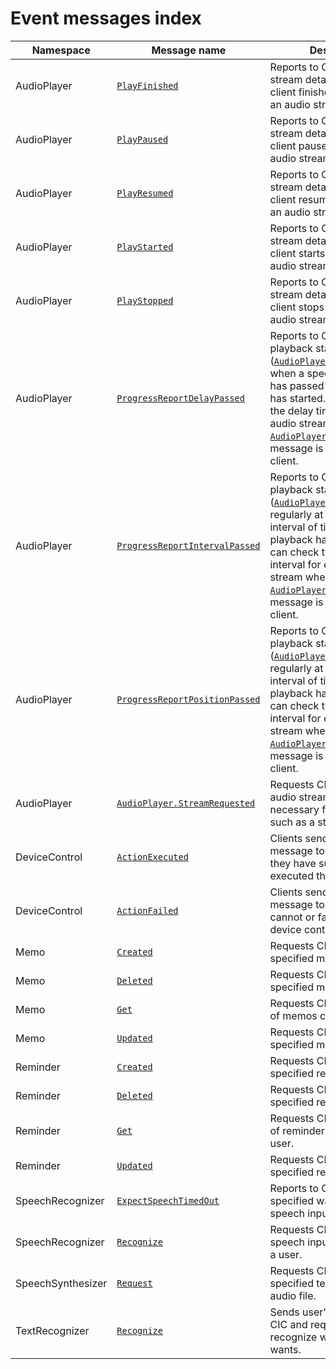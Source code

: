# Event messages index

| Namespace         | Message name       | Description                                             |
|-------------------|----------------|-------------------------------------------------|
| AudioPlayer       | [`PlayFinished`](/CIC/References/CICInterface/AudioPlayer.md#PlayFinished) | Reports to CIC on audio stream details when your client finishes playback of an audio stream.        |
| AudioPlayer       | [`PlayPaused`](/CIC/References/CICInterface/AudioPlayer.md#PlayPaused)     | Reports to CIC on audio stream details when your client pauses playback of an audio stream.    |
| AudioPlayer       | [`PlayResumed`](/CIC/References/CICInterface/AudioPlayer.md#PlayResumed)   | Reports to CIC on audio stream details when your client resumes playback of an audio stream.            |
| AudioPlayer       | [`PlayStarted`](/CIC/References/CICInterface/AudioPlayer.md#PlayStarted)   | Reports to CIC on audio stream details when your client starts playback of an audio stream.       |
| AudioPlayer       | [`PlayStopped`](/CIC/References/CICInterface/AudioPlayer.md#PlayStopped)   | Reports to CIC on audio stream details when your client stops playback of an audio stream.       |
| AudioPlayer       | [`ProgressReportDelayPassed`](/CIC/References/CICInterface/AudioPlayer.md#ProgressReportPositionPassed) | Reports to CIC on a current playback state ([`AudioPlayer.PlaybackState`](/CIC/References/Context_Objects.md#PlaybackState)) when a specified delay time has passed after playback has started. You can check the delay time for each audio stream when an [`AudioPlayer.Play`](/CIC/References/CICInterface/AudioPlayer.md#Play) directive message is returned to your client. |
| AudioPlayer       | [`ProgressReportIntervalPassed`](/CIC/References/CICInterface/AudioPlayer.md#ProgressReportPositionPassed)| Reports to CIC on a current playback state ([`AudioPlayer.PlaybackState`](/CIC/References/Context_Objects.md#PlaybackState)) regularly at a specified interval of time after playback has started. You can check the reporting interval for each audio stream when an [`AudioPlayer.Play`](/CIC/References/CICInterface/AudioPlayer.md#Play) directive message is returned to your client. |
| AudioPlayer       | [`ProgressReportPositionPassed`](/CIC/References/CICInterface/AudioPlayer.md#ProgressReportPositionPassed)| Reports to CIC on a current playback state ([`AudioPlayer.PlaybackState`](/CIC/References/Context_Objects.md#PlaybackState)) regularly at a specified interval of time after playback has started. You can check the reporting interval for each audio stream when an [`AudioPlayer.Play`](/CIC/References/CICInterface/AudioPlayer.md#Play) directive message is returned to your client. |
| AudioPlayer       | [`AudioPlayer.StreamRequested`](/CIC/References/CICInterface/AudioPlayer.md#StreamRequested) | Requests CIC for additional audio stream details necessary for playback, such as a streaming URL. |
| DeviceControl     | [`ActionExecuted`](/CIC/References/CICInterface/DeviceControl.md#ActionFailed) | Clients send this directive message to CIC to report they have successfully executed the device.                                |
| DeviceControl     | [`ActionFailed`](/CIC/References/CICInterface/DeviceControl.md#ActionFailed) | Clients send this directive message to CIC if they cannot or fail to execute device control.                   |
| Memo              | [`Created`](/CIC/References/CICInterface/Memo.md#Created)                  | Requests CIC to create a specified memo.                                                            |
| Memo              | [`Deleted`](/CIC/References/CICInterface/Memo.md#Deleted)                  | Requests CIC to delete a specified memo.                                                            |
| Memo              | [`Get`](/CIC/References/CICInterface/Memo.md#Get)                          | Requests CIC to get a full list of memos created by a user.                                                    |
| Memo              | [`Updated`](/CIC/References/CICInterface/Memo.md#Updated)                  | Requests CIC to update a specified memo.                                                            |
| Reminder          | [`Created`](/CIC/References/CICInterface/Reminder.md#Created)              | Requests CIC to create a specified reminder.                                                         |
| Reminder          | [`Deleted`](/CIC/References/CICInterface/Reminder.md#Deleted)              | Requests CIC to delete a specified reminder.                                                         |
| Reminder          | [`Get`](/CIC/References/CICInterface/Reminder.md#Get)                      | Requests CIC to get a full list of reminders created by a user.                                                 |
| Reminder          | [`Updated`](/CIC/References/CICInterface/Reminder.md#Updated)              | Requests CIC to update a specified reminder.                                                         |
| SpeechRecognizer  | [`ExpectSpeechTimedOut`](/CIC/References/CICInterface/SpeechRecognizer.md#ExpectSpeechTimedOut) | Reports to CIC that the specified waiting time for speech input has timed out.                               |
| SpeechRecognizer  | [`Recognize`](/CIC/References/CICInterface/SpeechRecognizer.md#Recognize)  | Requests CIC to recognize speech input coming in from a user.                                          |
| SpeechSynthesizer | [`Request`](/CIC/References/CICInterface/SpeechSynthesizer.md#Request)     | Requests CIC to synthesize specified text into a TTS audio file.                                             |
| TextRecognizer  | [`Recognize`](/CIC/References/CICInterface/TextRecognizer.md#Recognize)      | Sends user's text input to CIC and requests to recognize what the user wants.                           |